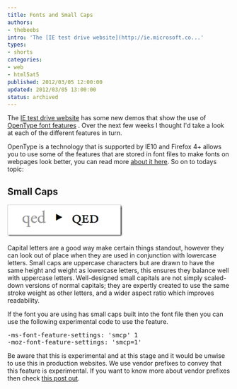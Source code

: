 ```yaml
---
title: Fonts and Small Caps
authors:
- thebeebs
intro: 'The [IE test drive website](http://ie.microsoft.co...'
types:
- shorts
categories:
- web
- html5at5
published: 2012/03/05 12:00:00
updated: 2012/03/05 13:00:00
status: archived
---
```



The [IE test drive website](http://ie.microsoft.com/testdrive/Graphics/OpenType/) has some new demos that show the use of [OpenType font features](http://www.w3.org/TR/css3-fonts/#propdef-font-variant-ligatures) . Over the next few weeks I thought I'd take a look at each of the different features in turn.

OpenType is a technology that is supported by IE10 and Firefox 4+ allows you to use some of the features that are stored in font files to make fonts on webpages look better, you can read more [about it here](http://blogs.msdn.com/b/ie/archive/2012/01/09/css-corner-using-the-whole-font.aspx). So on to todays topic:

## Small Caps

[![An example of small caps](images/1411.smcp_thumb.png "An example of small caps")](https://msdnshared.blob.core.windows.net/media/MSDNBlogsFS/prod.evol.blogs.msdn.com/CommunityServer.Blogs.Components.WeblogFiles/00/00/01/38/93/metablogapi/7271.smcp_2.png)

Capital letters are a good way make certain things standout, however they can look out of place when they are used in conjunction with lowercase letters. Small caps are uppercase characters but are drawn to have the same height and weight as lowercase letters, this ensures they balance well with uppercase letters. Well-designed small capitals are not simply scaled-down versions of normal capitals; they are expertly created to use the same stroke weight as other letters, and a wider aspect ratio which improves readability.

If the font you are using has small caps built into the font file then you can use the following experimental code to use the feature. 

   <div style="padding-bottom: 0px; margin: 0px; padding-left: 0px; padding-right: 0px; display: inline; float: none; padding-top: 0px" id="scid:f32c3428-b7e9-4f15-a8ea-c502c7ff2e88:c81ee32f-e030-459c-beba-da88f2bf0947" class="wlWriterEditableSmartContent"><pre class="brush: html;">-ms-font-feature-settings: 'smcp' 1
-moz-font-feature-settings: 'smcp=1'</pre></div>

Be aware that this is experimental and at this stage and it would be unwise to use this in production websites. We use vendor prefixes to convey that this feature is experimental. If you want to know more about vendor prefixes then check [this post out](http://blogs.msdn.com/b/thebeebs/archive/2012/02/20/are-you-developing-for-all-browsers-or-just-your-favourite.aspx).